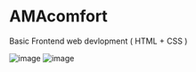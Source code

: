 # AMAcomfort
 Basic Frontend web devlopment ( HTML + CSS ) 

![image](https://user-images.githubusercontent.com/71513920/233869689-166c70c7-ad26-488a-a920-9a44ab6de685.png)
![image](https://user-images.githubusercontent.com/71513920/233869712-7a5df534-15fb-4d5a-ae4f-559f12570ddd.png)
